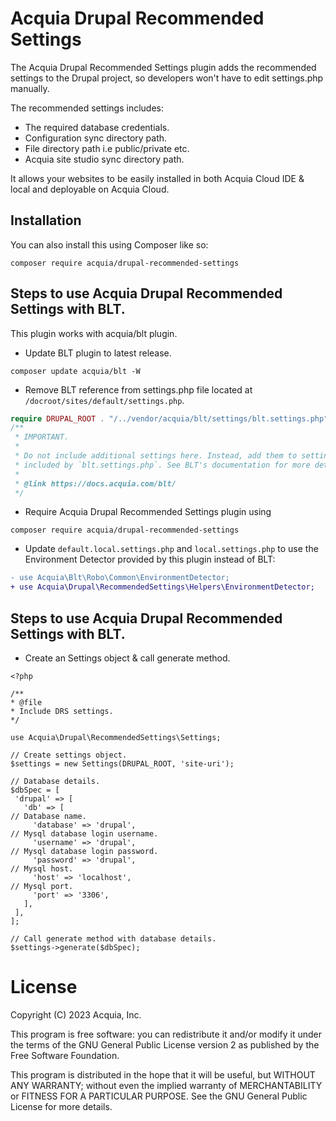 # Acquia Drupal Recommended Settings
The Acquia Drupal Recommended Settings plugin adds the recommended settings to
the Drupal project, so developers won't have to edit settings.php manually.

The recommended settings includes:
- The required database credentials.
- Configuration sync directory path.
- File directory path i.e public/private etc.
- Acquia site studio sync directory path.

It allows your websites to be easily installed in both Acquia Cloud IDE & local
and deployable on Acquia Cloud.

## Installation

You can also install this using Composer like so:

```
composer require acquia/drupal-recommended-settings
```

## Steps to use Acquia Drupal Recommended Settings with BLT.
This plugin works with acquia/blt plugin.

- Update BLT plugin to latest release.
```
composer update acquia/blt -W
```

- Remove BLT reference from settings.php file located at
  ``/docroot/sites/default/settings.php``.
```php
require DRUPAL_ROOT . "/../vendor/acquia/blt/settings/blt.settings.php";
/**
 * IMPORTANT.
 *
 * Do not include additional settings here. Instead, add them to settings
 * included by `blt.settings.php`. See BLT's documentation for more detail.
 *
 * @link https://docs.acquia.com/blt/
 */
```

- Require Acquia Drupal Recommended Settings plugin using
```
composer require acquia/drupal-recommended-settings
```

- Update `default.local.settings.php` and `local.settings.php` to use the Environment Detector provided by this plugin instead of BLT:
```diff
- use Acquia\Blt\Robo\Common\EnvironmentDetector;
+ use Acquia\Drupal\RecommendedSettings\Helpers\EnvironmentDetector;
```

## Steps to use Acquia Drupal Recommended Settings with BLT.
 - Create an Settings object & call generate method.
 ```
<?php

/**
 * @file
 * Include DRS settings.
 */

use Acquia\Drupal\RecommendedSettings\Settings;

// Create settings object.
$settings = new Settings(DRUPAL_ROOT, 'site-uri');

// Database details.
$dbSpec = [
  'drupal' => [
    'db' => [
// Database name.
      'database' => 'drupal',
// Mysql database login username.
      'username' => 'drupal',
// Mysql database login password.
      'password' => 'drupal',
// Mysql host.
      'host' => 'localhost',
// Mysql port.
      'port' => '3306',
    ],
  ],
];

// Call generate method with database details.
$settings->generate($dbSpec);
```

# License

Copyright (C) 2023 Acquia, Inc.

This program is free software: you can redistribute it and/or modify it under
the terms of the GNU General Public License version 2 as published by the
Free Software Foundation.

This program is distributed in the hope that it will be useful,
but WITHOUT ANY WARRANTY; without even the implied warranty of
MERCHANTABILITY or FITNESS FOR A PARTICULAR PURPOSE.
See the GNU General Public License for more details.
